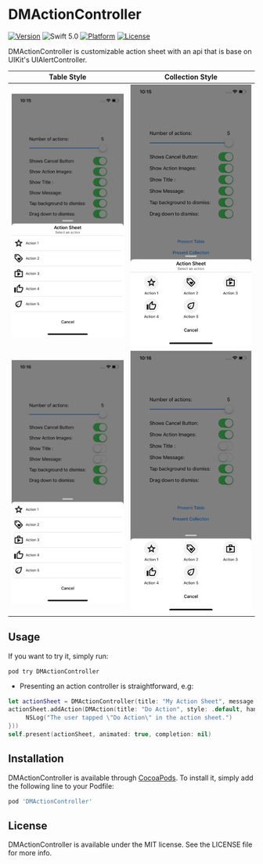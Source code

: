 # DMActionController

[![Version](https://img.shields.io/cocoapods/v/DMParallaxHeader.svg?style=flat)](http://cocoapods.org/pods/DMActionController)
![Swift 5.0](https://img.shields.io/badge/Swift-5.0-orange.svg)
[![Platform](https://img.shields.io/cocoapods/p/DMParallaxHeader.svg?style=flat)](http://cocoapods.org/pods/DMActionController)
[![License](https://img.shields.io/cocoapods/l/DMParallaxHeader.svg?style=flat)](http://opensource.org/licenses/MIT)

DMActionController is customizable action sheet with an api that is base on UIKit's UIAlertController.

Table Style | Collection Style
------------ | -------------
![Table1](/Screenshots/screenshot-2.png) | ![Collection1](/Screenshots/screenshot-1.png)
![Table2](/Screenshots/screenshot-4.png) | ![Collection2](/Screenshots/screenshot-5.png)

## Usage

If you want to try it, simply run:

```
pod try DMActionController
```

+ Presenting an action controller is straightforward, e.g:

```swift
let actionSheet = DMActionController(title: "My Action Sheet", message: "This is an action sheet.", preferredStyle: .table)
actionSheet.addAction(DMAction(title: "Do Action", style: .default, handler: { _ in
     NSLog("The user tapped \"Do Action\" in the action sheet.")
}))
self.present(actionSheet, animated: true, completion: nil)
```

## Installation

DMActionController is available through [CocoaPods](http://cocoapods.org). To install
it, simply add the following line to your Podfile:

```ruby
pod 'DMActionController'
```

## License

DMActionController is available under the MIT license. See the LICENSE file for more info.
